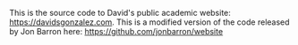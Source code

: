 This is the source code to David's public academic website: https://davidsgonzalez.com. This is a modified version of the code released by Jon Barron here: https://github.com/jonbarron/website
